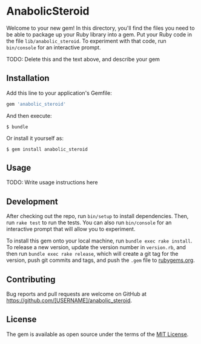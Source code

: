 # AnabolicSteroid

Welcome to your new gem! In this directory, you'll find the files you need to be able to package up your Ruby library into a gem. Put your Ruby code in the file `lib/anabolic_steroid`. To experiment with that code, run `bin/console` for an interactive prompt.

TODO: Delete this and the text above, and describe your gem

## Installation

Add this line to your application's Gemfile:

```ruby
gem 'anabolic_steroid'
```

And then execute:

    $ bundle

Or install it yourself as:

    $ gem install anabolic_steroid

## Usage

TODO: Write usage instructions here

## Development

After checking out the repo, run `bin/setup` to install dependencies. Then, run `rake test` to run the tests. You can also run `bin/console` for an interactive prompt that will allow you to experiment.

To install this gem onto your local machine, run `bundle exec rake install`. To release a new version, update the version number in `version.rb`, and then run `bundle exec rake release`, which will create a git tag for the version, push git commits and tags, and push the `.gem` file to [rubygems.org](https://rubygems.org).

## Contributing

Bug reports and pull requests are welcome on GitHub at https://github.com/[USERNAME]/anabolic_steroid.


## License

The gem is available as open source under the terms of the [MIT License](http://opensource.org/licenses/MIT).

